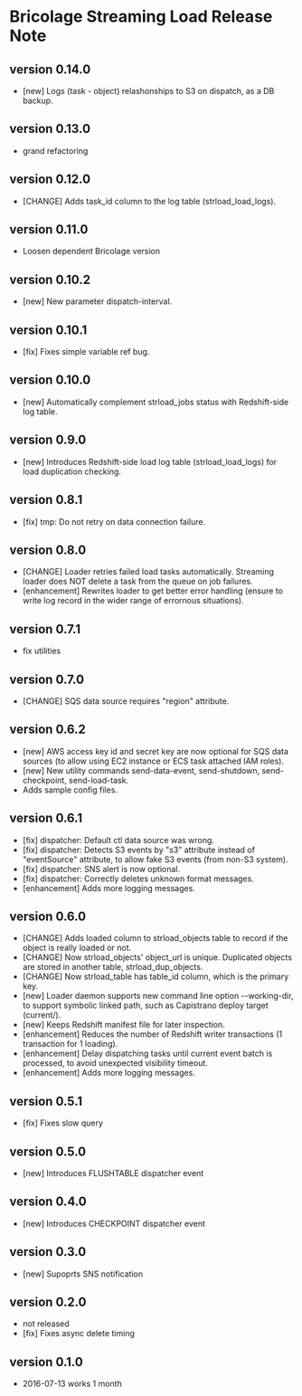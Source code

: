 # Bricolage Streaming Load Release Note

## version 0.14.0

- [new] Logs (task - object) relashonships to S3 on dispatch, as a DB backup.

## version 0.13.0

- grand refactoring

## version 0.12.0

- [CHANGE] Adds task_id column to the log table (strload_load_logs).

## version 0.11.0

- Loosen dependent Bricolage version

## version 0.10.2

- [new] New parameter dispatch-interval.

## version 0.10.1

- [fix] Fixes simple variable ref bug.

## version 0.10.0

- [new] Automatically complement strload_jobs status with Redshift-side log table.

## version 0.9.0

- [new] Introduces Redshift-side load log table (strload_load_logs) for load duplication checking.

## version 0.8.1

- [fix] tmp: Do not retry on data connection failure.

## version 0.8.0

- [CHANGE] Loader retries failed load tasks automatically.  Streaming loader does NOT delete a task from the queue on job failures.
- [enhancement] Rewrites loader to get better error handling (ensure to write log record in the wider range of errornous situations).

## version 0.7.1

- fix utilities

## version 0.7.0

- [CHANGE] SQS data source requires "region" attribute.

## version 0.6.2

- [new] AWS access key id and secret key are now optional for SQS data sources (to allow using EC2 instance or ECS task attached IAM roles).
- [new] New utility commands send-data-event, send-shutdown, send-checkpoint, send-load-task.
- Adds sample config files.

## version 0.6.1

- [fix] dispatcher: Default ctl data source was wrong.
- [fix] dispatcher: Detects S3 events by "s3" attribute instead of "eventSource" attribute, to allow fake S3 events (from non-S3 system).
- [fix] dispatcher: SNS alert is now optional.
- [fix] dispatcher: Correctly deletes unknown format messages.
- [enhancement] Adds more logging messages.

## version 0.6.0

- [CHANGE] Adds loaded column to strload_objects table to record if the object is really loaded or not.
- [CHANGE] Now strload_objects' object_url is unique.  Duplicated objects are stored in another table, strload_dup_objects.
- [CHANGE] Now strload_table has table_id column, which is the primary key.
- [new] Loader daemon supports new command line option --working-dir, to support symbolic linked path, such as Capistrano deploy target (current/).
- [new] Keeps Redshift manifest file for later inspection.
- [enhancement] Reduces the number of Redshift writer transactions (1 transaction for 1 loading).
- [enhancement] Delay dispatching tasks until current event batch is processed, to avoid unexpected visibility timeout.
- [enhancement] Adds more logging messages.

## version 0.5.1

- [fix] Fixes slow query

## version 0.5.0

- [new] Introduces FLUSHTABLE dispatcher event

## version 0.4.0

- [new] Introduces CHECKPOINT dispatcher event

## version 0.3.0

- [new] Supoprts SNS notification

## version 0.2.0

- not released
- [fix] Fixes async delete timing

## version 0.1.0

- 2016-07-13 works 1 month
